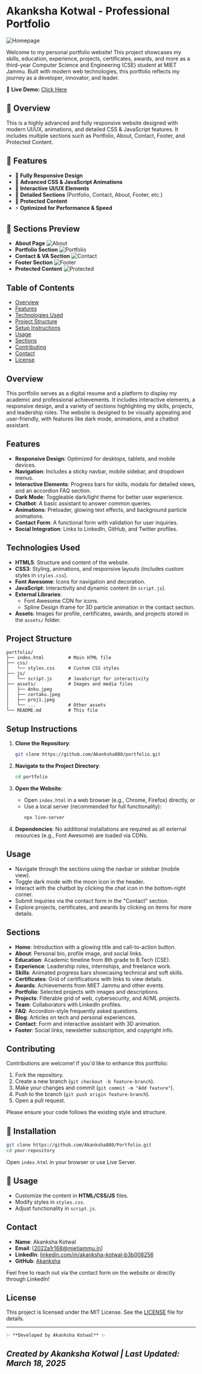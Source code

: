 # Akanksha Kotwal - Professional Portfolio

![Homepage](./assets/homelgo.png)

Welcome to my personal portfolio website! This project showcases my skills, education, experience, projects, certificates, awards, and more as a third-year Computer Science and Engineering (CSE) student at MIET Jammu. Built with modern web technologies, this portfolio reflects my journey as a developer, innovator, and leader.

🔗 **Live Demo:** [Click Here](https://akanksha880.github.io/Portfolio/)

## 📌 Overview
This is a highly advanced and fully responsive website designed with modern UI/UX, animations, and detailed CSS & JavaScript features. It includes multiple sections such as Portfolio, About, Contact, Footer, and Protected Content.

## 🚀 Features
- 🌟 **Fully Responsive Design**
- 🎨 **Advanced CSS & JavaScript Animations**
- 🧩 **Interactive UI/UX Elements**
- 📜 **Detailed Sections** (Portfolio, Contact, About, Footer, etc.)
- 📌 **Protected Content**
- ⚡ **Optimized for Performance & Speed**

## 📂 Sections Preview
- **About Page** ![About](./assets/aboutpage.png)
- **Portfolio Section** ![Portfolio](./assets/portfoliosection.png)
- **Contact & VA Section** ![Contact](./assets/contact&VA.png)
- **Footer Section** ![Footer](./assets/footersection.png)
- **Protected Content** ![Protected](./assets/protectedcontent.png)


## Table of Contents
- [Overview](#overview)
- [Features](#features)
- [Technologies Used](#technologies-used)
- [Project Structure](#project-structure)
- [Setup Instructions](#setup-instructions)
- [Usage](#usage)
- [Sections](#sections)
- [Contributing](#contributing)
- [Contact](#contact)
- [License](#license)

## Overview
This portfolio serves as a digital resume and a platform to display my academic and professional achievements. It includes interactive elements, a responsive design, and a variety of sections highlighting my skills, projects, and leadership roles. The website is designed to be visually appealing and user-friendly, with features like dark mode, animations, and a chatbot assistant.

## Features
- **Responsive Design**: Optimized for desktops, tablets, and mobile devices.
- **Navigation**: Includes a sticky navbar, mobile sidebar, and dropdown menus.
- **Interactive Elements**: Progress bars for skills, modals for detailed views, and an accordion FAQ section.
- **Dark Mode**: Toggleable dark/light theme for better user experience.
- **Chatbot**: A basic assistant to answer common queries.
- **Animations**: Preloader, glowing text effects, and background particle animations.
- **Contact Form**: A functional form with validation for user inquiries.
- **Social Integration**: Links to LinkedIn, GitHub, and Twitter profiles.

## Technologies Used
- **HTML5**: Structure and content of the website.
- **CSS3**: Styling, animations, and responsive layouts (includes custom styles in `styles.css`).
- **Font Awesome**: Icons for navigation and decoration.
- **JavaScript**: Interactivity and dynamic content (in `script.js`).
- **External Libraries**:
  - Font Awesome CDN for icons.
  - Spline Design iframe for 3D particle animation in the contact section.
- **Assets**: Images for profile, certificates, awards, and projects stored in the `assets/` folder.

## Project Structure
```
portfolio/
├── index.html         # Main HTML file
├── css/
│   └── styles.css     # Custom CSS styles
├── js/
│   └── script.js      # JavaScript for interactivity
├── assets/            # Images and media files
│   ├── Anku.jpeg
│   ├── certaku.jpeg
│   ├── proj1.jpeg
│   └── ...            # Other assets
└── README.md          # This file
```

## Setup Instructions
1. **Clone the Repository**:
   ```bash
   git clone https://github.com/Akanksha880/portfolio.git
   ```
2. **Navigate to the Project Directory**:
   ```bash
   cd portfolio
   ```
3. **Open the Website**:
   - Open `index.html` in a web browser (e.g., Chrome, Firefox) directly, or
   - Use a local server (recommended for full functionality):
     ```bash
     npx live-server
     ```
     
4. **Dependencies**: No additional installations are required as all external resources (e.g., Font Awesome) are loaded via CDNs.

## Usage
- Navigate through the sections using the navbar or sidebar (mobile view).
- Toggle dark mode with the moon icon in the header.
- Interact with the chatbot by clicking the chat icon in the bottom-right corner.
- Submit inquiries via the contact form in the "Contact" section.
- Explore projects, certificates, and awards by clicking on items for more details.

## Sections
- **Home**: Introduction with a glowing title and call-to-action button.
- **About**: Personal bio, profile image, and social links.
- **Education**: Academic timeline from 8th grade to B.Tech (CSE).
- **Experience**: Leadership roles, internships, and freelance work.
- **Skills**: Animated progress bars showcasing technical and soft skills.
- **Certificates**: Grid of certifications with links to view details.
- **Awards**: Achievements from MIET Jammu and other events.
- **Portfolio**: Selected projects with images and descriptions.
- **Projects**: Filterable grid of web, cybersecurity, and AI/ML projects.
- **Team**: Collaborators with LinkedIn profiles.
- **FAQ**: Accordion-style frequently asked questions.
- **Blog**: Articles on tech and personal experiences.
- **Contact**: Form and interactive assistant with 3D animation.
- **Footer**: Social links, newsletter subscription, and copyright info.

## Contributing
Contributions are welcome! If you'd like to enhance this portfolio:
1. Fork the repository.
2. Create a new branch (`git checkout -b feature-branch`).
3. Make your changes and commit (`git commit -m "Add feature"`).
4. Push to the branch (`git push origin feature-branch`).
5. Open a pull request.

Please ensure your code follows the existing style and structure.

## 🔧 Installation
```bash
git clone https://github.com/Akanksha880/Portfolio.git
cd your-repository
```

Open `index.html` in your browser or use Live Server.

## 🎯 Usage
- Customize the content in **HTML/CSS/JS** files.
- Modify styles in `styles.css`.
- Adjust functionality in `script.js`.

## Contact
- **Name**: Akanksha Kotwal
- **Email**: [2022a1r168@mietjammu.in]
- **LinkedIn**: [linkedin.com/in/akanksha-kotwal-b3b008256](https://www.linkedin.com/in/akanksha-kotwal-b3b008256)
- **GitHub**: [Akanksha](https://github.com/Akanksha880])

Feel free to reach out via the contact form on the website or directly through LinkedIn!

## License
This project is licensed under the MIT License. See the [LICENSE](LICENSE) file for details.

---

```
✨ **Developed by Akanksha Kotwal** ✨
```

*Created by Akanksha Kotwal | Last Updated: March 18, 2025*
---
